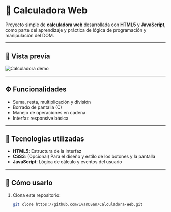 # 🧮 Calculadora Web

Proyecto simple de **calculadora web** desarrollada con **HTML5** y **JavaScript**, como parte del aprendizaje y práctica de lógica de programación y manipulación del DOM.

---

## 📸 Vista previa

<!-- Si tienes una imagen o gif de la calculadora funcionando, puedes añadirlo aquí -->
![Calculadora demo](ruta/a/tu/imagen.gif)

---

## ⚙️ Funcionalidades

- Suma, resta, multiplicación y división
- Borrado de pantalla (C)
- Manejo de operaciones en cadena
- Interfaz responsive básica

---

## 🚀 Tecnologías utilizadas

- **HTML5**: Estructura de la interfaz
- **CSS3**: (Opcional) Para el diseño y estilo de los botones y la pantalla
- **JavaScript**: Lógica de cálculo y eventos del usuario

---

## 📁 Cómo usarlo

1. Clona este repositorio:
   ```bash
   git clone https://github.com/IvanDSan/Calculadora-Web.git
